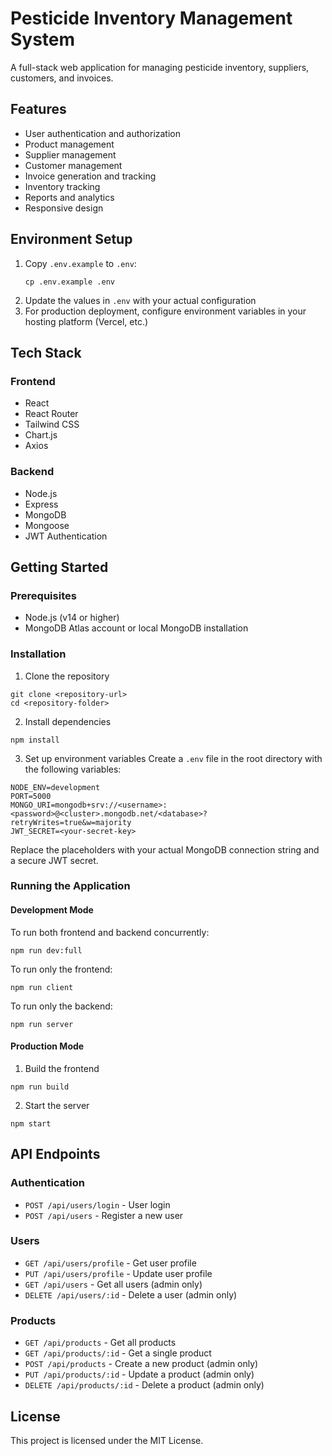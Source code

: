 # Pesticide Inventory Management System

A full-stack web application for managing pesticide inventory, suppliers, customers, and invoices.

## Features

- User authentication and authorization
- Product management
- Supplier management
- Customer management
- Invoice generation and tracking
- Inventory tracking
- Reports and analytics
- Responsive design

## Environment Setup

1. Copy `.env.example` to `.env`:
   ```
   cp .env.example .env
   ```
2. Update the values in `.env` with your actual configuration
3. For production deployment, configure environment variables in your hosting platform (Vercel, etc.)

## Tech Stack

### Frontend
- React
- React Router
- Tailwind CSS
- Chart.js
- Axios

### Backend
- Node.js
- Express
- MongoDB
- Mongoose
- JWT Authentication

## Getting Started

### Prerequisites

- Node.js (v14 or higher)
- MongoDB Atlas account or local MongoDB installation

### Installation

1. Clone the repository
```
git clone <repository-url>
cd <repository-folder>
```

2. Install dependencies
```
npm install
```

3. Set up environment variables
Create a `.env` file in the root directory with the following variables:
```
NODE_ENV=development
PORT=5000
MONGO_URI=mongodb+srv://<username>:<password>@<cluster>.mongodb.net/<database>?retryWrites=true&w=majority
JWT_SECRET=<your-secret-key>
```

Replace the placeholders with your actual MongoDB connection string and a secure JWT secret.

### Running the Application

#### Development Mode

To run both frontend and backend concurrently:
```
npm run dev:full
```

To run only the frontend:
```
npm run client
```

To run only the backend:
```
npm run server
```

#### Production Mode

1. Build the frontend
```
npm run build
```

2. Start the server
```
npm start
```

## API Endpoints

### Authentication
- `POST /api/users/login` - User login
- `POST /api/users` - Register a new user

### Users
- `GET /api/users/profile` - Get user profile
- `PUT /api/users/profile` - Update user profile
- `GET /api/users` - Get all users (admin only)
- `DELETE /api/users/:id` - Delete a user (admin only)

### Products
- `GET /api/products` - Get all products
- `GET /api/products/:id` - Get a single product
- `POST /api/products` - Create a new product (admin only)
- `PUT /api/products/:id` - Update a product (admin only)
- `DELETE /api/products/:id` - Delete a product (admin only)

## License

This project is licensed under the MIT License.
